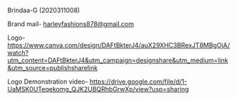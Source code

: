 Brindaa-G (2020311008)

Brand mail- harleyfashions878@gmail.com

Logo- https://www.canva.com/design/DAFtBkterJ4/auX29XHC3BRexJT8MBgOjA/watch?utm_content=DAFtBkterJ4&utm_campaign=designshare&utm_medium=link&utm_source=publishsharelink 

Logo Demonstration video- https://drive.google.com/file/d/1-UaMSK0UTeqekomg_QJK2UBQRhbGrwXp/view?usp=sharing 
